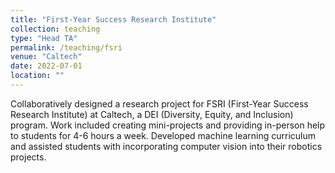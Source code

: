 ```yaml
---
title: "First-Year Success Research Institute"
collection: teaching
type: "Head TA"
permalink: /teaching/fsri
venue: "Caltech"
date: 2022-07-01
location: ""
---
```


Collaboratively designed a research project for FSRI (First-Year Success Research Institute) at Caltech, a DEI (Diversity, Equity, and Inclusion) program. Work included creating mini-projects and providing in-person help to students for 4-6 hours a week. Developed machine learning curriculum and assisted students with incorporating computer vision into their robotics projects.
